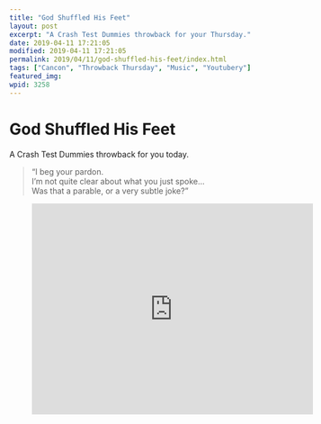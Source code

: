 ```yaml
---
title: "God Shuffled His Feet"
layout: post
excerpt: "A Crash Test Dummies throwback for your Thursday."
date: 2019-04-11 17:21:05
modified: 2019-04-11 17:21:05
permalink: 2019/04/11/god-shuffled-his-feet/index.html
tags: ["Cancon", "Throwback Thursday", "Music", "Youtubery"]
featured_img: 
wpid: 3258
---
```


# God Shuffled His Feet

A Crash Test Dummies throwback for you today.

> “I beg your pardon.  
>  I’m not quite clear about what you just spoke…  
>  Was that a parable, or a very subtle joke?”

<figure class="wp-block-embed-youtube wp-block-embed is-type-video is-provider-youtube wp-embed-aspect-4-3 wp-has-aspect-ratio"><div class="wp-block-embed__wrapper"><iframe allow="accelerometer; autoplay; clipboard-write; encrypted-media; gyroscope; picture-in-picture; web-share" allowfullscreen="" frameborder="0" height="375" loading="lazy" src="https://www.youtube.com/embed/0aqlS9SOkjs?feature=oembed" title="Crash Test Dummies - God Shuffled His Feet (Official Video)" width="500"></iframe></div></figure>